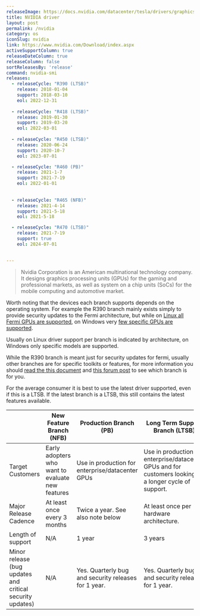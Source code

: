 ```yaml
---
releaseImage: https://docs.nvidia.com/datacenter/tesla/drivers/graphics/driver-branches-overview.png
title: NVIDIA driver
layout: post
permalink: /nvidia
category: os
iconSlug: nvidia
link: https://www.nvidia.com/Download/index.aspx
activeSupportColumn: true
releaseDateColumn: true
releaseColumn: false
sortReleasesBy: 'release'
command: nvidia-smi 
releases:
  - releaseCycle: "R390 (LTSB)"
    release: 2018-01-04
    support: 2018-03-10
    eol: 2022-12-31
    
  - releaseCycle: "R418 (LTSB)"
    release: 2019-01-30
    support: 2019-03-20
    eol: 2022-03-01
    
  - releaseCycle: "R450 (LTSB)"
    release: 2020-06-24
    support: 2020-10-7
    eol: 2023-07-01

  - releaseCycle: "R460 (PB)"
    release: 2021-1-7
    support: 2021-7-19
    eol: 2022-01-01
    
    
  - releaseCycle: "R465 (NFB)"
    release: 2021-4-14
    support: 2021-5-18
    eol: 2021-5-18

  - releaseCycle: "R470 (LTSB)"
    release: 2021-7-19
    support: true
    eol: 2024-07-01
    

---
```


> Nvidia Corporation is an American multinational technology company. It designs graphics processing units (GPUs) for the gaming and professional markets, as well as system on a chip units (SoCs) for the mobile computing and automotive market.

Worth noting that the devices each branch supports depends on the operating system. For example the R390 branch mainly exists simply to provide security updates to the Fermi architecture, but while on [Linux all Fermi GPUs are supported](http://us.download.nvidia.com/XFree86/Linux-x86_64/390.144/README/supportedchips.html), on Windows very [few specific GPUs are supported](https://uk.download.nvidia.com/Windows/Quadro_Certified/392.65/392.65-win10-quadro-release-notes.pdf).

Usually on Linux driver support per branch is indicated by architecture, on Windows only specific models are supported. 

While the R390 branch is meant just for security updates for fermi, usually other branches are for specific toolkits or features, for more information you should [read the this document](https://docs.nvidia.com/datacenter/tesla/drivers/#comparison) and [this forum post](https://forums.developer.nvidia.com/t/unix-graphics-feature-deprecation-schedule/60588) to see which branch is for you. 

For the average consumer it is best to use the latest driver supported, even if this is a LTSB. If the latest branch is a LTSB, this still contains the latest features available.

|   | New Feature Branch (NFB) | Production Branch (PB) | Long Term Support Branch (LTSB) |
|---|---|---|---|
| Target Customers | Early adopters who want to evaluate new features | Use in production for enterprise/datacenter GPUs | Use in production for enterprise/datacenter GPUs and for customers looking for a longer cycle of support.  |
| Major Release Cadence | At least once every 3 months | Twice a year. See also note below | At least once per hardware architecture. |
| Length of support | N/A | 1 year | 3 years |
| Minor release (bug updates and critical security updates) | N/A | Yes. Quarterly bug and security releases for 1 year. | Yes. Quarterly bug and security releases for 1 year. |
